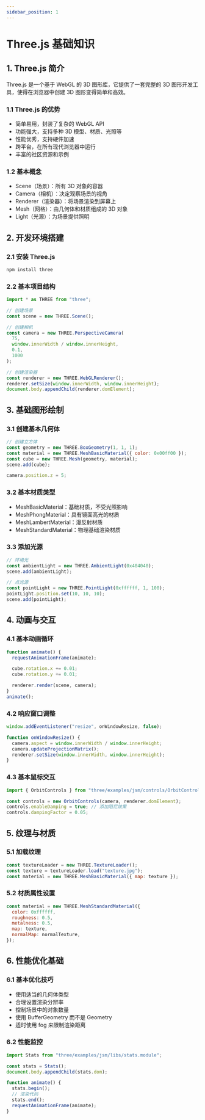 ```yaml
---
sidebar_position: 1
---
```


# Three.js 基础知识

## 1. Three.js 简介

Three.js 是一个基于 WebGL 的 3D 图形库，它提供了一套完整的 3D 图形开发工具，使得在浏览器中创建 3D 图形变得简单和高效。

### 1.1 Three.js 的优势

- 简单易用，封装了复杂的 WebGL API
- 功能强大，支持多种 3D 模型、材质、光照等
- 性能优秀，支持硬件加速
- 跨平台，在所有现代浏览器中运行
- 丰富的社区资源和示例

### 1.2 基本概念

- Scene（场景）：所有 3D 对象的容器
- Camera（相机）：决定观察场景的视角
- Renderer（渲染器）：将场景渲染到屏幕上
- Mesh（网格）：由几何体和材质组成的 3D 对象
- Light（光源）：为场景提供照明

## 2. 开发环境搭建

### 2.1 安装 Three.js

```bash
npm install three
```

### 2.2 基本项目结构

```javascript
import * as THREE from "three";

// 创建场景
const scene = new THREE.Scene();

// 创建相机
const camera = new THREE.PerspectiveCamera(
  75,
  window.innerWidth / window.innerHeight,
  0.1,
  1000
);

// 创建渲染器
const renderer = new THREE.WebGLRenderer();
renderer.setSize(window.innerWidth, window.innerHeight);
document.body.appendChild(renderer.domElement);
```

## 3. 基础图形绘制

### 3.1 创建基本几何体

```javascript
// 创建立方体
const geometry = new THREE.BoxGeometry(1, 1, 1);
const material = new THREE.MeshBasicMaterial({ color: 0x00ff00 });
const cube = new THREE.Mesh(geometry, material);
scene.add(cube);

camera.position.z = 5;
```

### 3.2 基本材质类型

- MeshBasicMaterial：基础材质，不受光照影响
- MeshPhongMaterial：具有镜面高光的材质
- MeshLambertMaterial：漫反射材质
- MeshStandardMaterial：物理基础渲染材质

### 3.3 添加光源

```javascript
// 环境光
const ambientLight = new THREE.AmbientLight(0x404040);
scene.add(ambientLight);

// 点光源
const pointLight = new THREE.PointLight(0xffffff, 1, 100);
pointLight.position.set(10, 10, 10);
scene.add(pointLight);
```

## 4. 动画与交互

### 4.1 基本动画循环

```javascript
function animate() {
  requestAnimationFrame(animate);

  cube.rotation.x += 0.01;
  cube.rotation.y += 0.01;

  renderer.render(scene, camera);
}
animate();
```

### 4.2 响应窗口调整

```javascript
window.addEventListener("resize", onWindowResize, false);

function onWindowResize() {
  camera.aspect = window.innerWidth / window.innerHeight;
  camera.updateProjectionMatrix();
  renderer.setSize(window.innerWidth, window.innerHeight);
}
```

### 4.3 基本鼠标交互

```javascript
import { OrbitControls } from "three/examples/jsm/controls/OrbitControls";

const controls = new OrbitControls(camera, renderer.domElement);
controls.enableDamping = true; // 添加阻尼效果
controls.dampingFactor = 0.05;
```

## 5. 纹理与材质

### 5.1 加载纹理

```javascript
const textureLoader = new THREE.TextureLoader();
const texture = textureLoader.load("texture.jpg");
const material = new THREE.MeshBasicMaterial({ map: texture });
```

### 5.2 材质属性设置

```javascript
const material = new THREE.MeshStandardMaterial({
  color: 0xffffff,
  roughness: 0.5,
  metalness: 0.5,
  map: texture,
  normalMap: normalTexture,
});
```

## 6. 性能优化基础

### 6.1 基本优化技巧

- 使用适当的几何体类型
- 合理设置渲染分辨率
- 控制场景中的对象数量
- 使用 BufferGeometry 而不是 Geometry
- 适时使用 fog 来限制渲染距离

### 6.2 性能监控

```javascript
import Stats from "three/examples/jsm/libs/stats.module";

const stats = Stats();
document.body.appendChild(stats.dom);

function animate() {
  stats.begin();
  // 渲染代码
  stats.end();
  requestAnimationFrame(animate);
}
```
